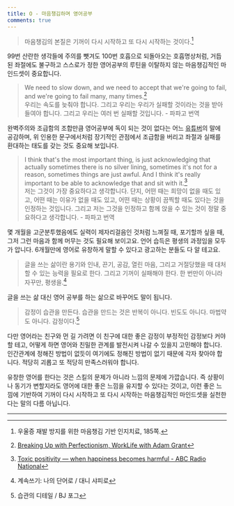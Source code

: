```yaml
---
title: O - 마음챙김하며 영어공부
comments: true
---
```


>마음챙김의 본질은 기꺼이 다시 시작하고 또 다시 시작하는 것이다.[^1]

99번 산란한 생각들에 주의를 뺏겨도 100번 호흡으로 되돌아오는 호흡명상처럼, 거듭된 좌절에도 불구하고 스스로가 정한 영어공부의 루틴을 이탈하지 않는 마음챙김적인 마인드셋이 중요합니다.

>We need to slow down, and we need to accept that we're going to fail, and we're going to fail many, many times.[^2]
> <br>우리는 속도를 늦춰야 합니다. 그리고 우리는 우리가 실패할 것이라는 것을 받아들여야 합니다. 그리고 우리는 여러 번 실패할 것입니다. - 파파고 번역

완벽주의와 조급함의 조합만큼 영어공부에 독이 되는 것이 없다는 어느 [유튜버](https://youtu.be/OED7z7W2lOE)의 말에 공감하며, 위 인용한 문구에서처럼 장기적인 관점에서 조급함을 버리고 좌절과 실패를 환대하는 태도를 갖는 것도 중요해 보입니다.

>I think that's the most important thing, is just acknowledging that actually sometimes there is no silver lining, sometimes it's not for a reason, sometimes things are just awful. And I think it's really important to be able to acknowledge that and sit with it.[^3]
><br>저는 그것이 가장 중요하다고 생각합니다. 단지, 어떤 때는 희망이 없을 때도 있고, 어떤 때는 이유가 없을 때도 있고, 어떤 때는 상황이 끔찍할 때도 있다는 것을 인정하는 것입니다. 그리고 저는 그것을 인정하고 함께 앉을 수 있는 것이 정말 중요하다고 생각합니다. - 파파고 번역

몇 개월을 고군분투했음에도 실력이 제자리걸음인 것처럼 느껴질 때, 포기할까 싶을 때, 그저 그런 마음과 함께 머무는 것도 필요해 보이고요. 언어 습득은 평생의 과정임을 모두가 압니다. 6개월만에 영어로 유창하게 말할 수 있다고 광고하는 분들도 다 알 테고요.

>글을 쓰는 삶이란 용기와 인내, 끈기, 공감, 열린 마음, 그리고 거절당했을 때 대처할 수 있는 능력을 필요로 한다. 그리고 기꺼이 실패해야 한다. 한 번만이 아니라 자꾸만, 평생을.[^4]

글을 쓰는 삶 대신 영어 공부를 하는 삶으로 바꾸어도 말이 됩니다.

>감정이 습관을 만든다. 습관을 만드는 것은 반복이 아니다. 빈도도 아니다. 마법약도 아니다. 감정이다.[^5]

다만 영어라는 친구와 먼 길 가려면 이 친구에 대한 좋은 감정이 부정적인 감정보다 커야 할 테고, 어떻게 하면 영어와 친밀한 관계를 발전시켜 나갈 수 있을지 고민해야 합니다. 인간관계에 정해진 방법이 없듯이 여기에도 정해진 방법이 없기 때문에 각자 찾아야 합니다. 적당히 괴롭고 또 적당히 만족스러워야 합니다. 

유창한 영어를 한다는 것은 스킬의 문제가 아니라 느낌의 문제에 가깝습니다. 즉 상황이나 동기가 변할지라도 영어에 대한 좋은 느낌을 유지할 수 있다는 것이고, 이런 좋은 느낌에 기반하여 기꺼이 다시 시작하고 또 다시 시작하는 마음챙김적인 마인드셋을 실천한다는 말의 다름 아닙니다. 

---
[^1]: 우울증 재발 방지를 위한 마음챙김 기반 인지치료, 185쪽.
[^2]: [Breaking Up with Perfectionism, WorkLife with Adam Grant](https://share.snipd.com/episode/96b0b732-8bd8-4b43-95e4-f339244dd2c3)
[^3]: [Toxic positivity — when happiness becomes harmful - ABC Radio National](https://www.abc.net.au/radionational/programs/allinthemind/toxic-positivity-when-happiness-becomes-harmful/13749368)
[^4]: 계속쓰기: 나의 단어로 / 대니 샤피로
[^5]: 습관의 디테일 / BJ 포그
